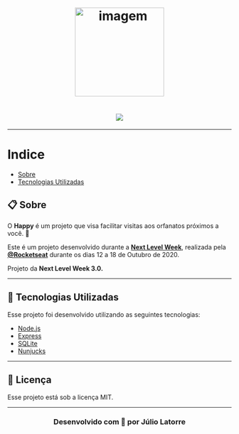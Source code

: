 <h1 align="center">
 <img src="https://i.imgur.com/gqCU6wy.png" alt="imagem" width="200"/>  
</h1>

<h1 align="center">
    <img src="https://imgur.com/rLscVKb.png">
</h1>

---

# Indice
- [Sobre](#-Sobre)
- [Tecnologias Utilizadas](#-Tecnologias-Utilizadas)


## 📋 Sobre

O **Happy** é um projeto que visa facilitar visitas aos orfanatos próximos a você. 💜 

Este é um projeto desenvolvido durante a **[Next Level Week](https://nextlevelweek.com/)**, realizada pela **[@Rocketseat](https://github.com/Rocketseat)** durante os dias 12 a 18 de Outubro de 2020.

Projeto da **Next Level Week 3.0.**

---

## 🚀 Tecnologias Utilizadas
Esse projeto foi desenvolvido utilizando as seguintes tecnologias:

- [Node.js](https://nodejs.org/en/)
- [Express](https://expressjs.com/pt-br/)
- [SQLite](https://www.sqlite.org/index.html)
- [Nunjucks](https://mozilla.github.io/nunjucks/)

---

## 📝 Licença
Esse projeto está sob a licença MIT. 

---

<h3 align="center"> 
 Desenvolvido com 💜 por Júlio Latorre
</h3>